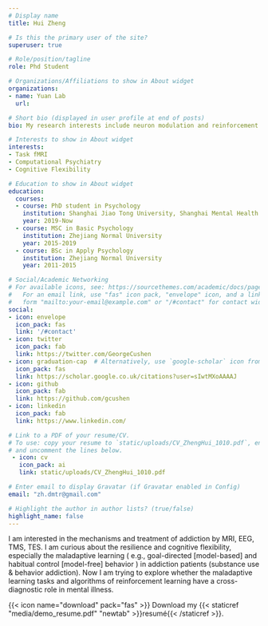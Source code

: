 ```yaml
---
# Display name
title: Hui Zheng

# Is this the primary user of the site?
superuser: true

# Role/position/tagline
role: Phd Student

# Organizations/Affiliations to show in About widget
organizations:
- name: Yuan Lab
  url: 

# Short bio (displayed in user profile at end of posts)
bio: My research interests include neuron modulation and reinforcement learning in addiction disorder.

# Interests to show in About widget
interests:
- Task fMRI
- Computational Psychiatry
- Cognitive Flexibility

# Education to show in About widget
education:
  courses:
  - course: PhD student in Psychology
    institution: Shanghai Jiao Tong University, Shanghai Mental Health Center
    year: 2019-Now
  - course: MSC in Basic Psychology
    institution: Zhejiang Normal University
    year: 2015-2019
  - course: BSc in Apply Psychology
    institution: Zhejiang Normal University
    year: 2011-2015

# Social/Academic Networking
# For available icons, see: https://sourcethemes.com/academic/docs/page-builder/#icons
#   For an email link, use "fas" icon pack, "envelope" icon, and a link in the
#   form "mailto:your-email@example.com" or "/#contact" for contact widget.
social:
- icon: envelope
  icon_pack: fas
  link: '/#contact'
- icon: twitter
  icon_pack: fab
  link: https://twitter.com/GeorgeCushen
- icon: graduation-cap  # Alternatively, use `google-scholar` icon from `ai` icon pack
  icon_pack: fas
  link: https://scholar.google.co.uk/citations?user=sIwtMXoAAAAJ
- icon: github
  icon_pack: fab
  link: https://github.com/gcushen
- icon: linkedin
  icon_pack: fab
  link: https://www.linkedin.com/

# Link to a PDF of your resume/CV.
# To use: copy your resume to `static/uploads/CV_ZhengHui_1010.pdf`, enable `ai` icons in `params.toml`, 
# and uncomment the lines below.
 - icon: cv
   icon_pack: ai
   link: static/uploads/CV_ZhengHui_1010.pdf

# Enter email to display Gravatar (if Gravatar enabled in Config)
email: "zh.dmtr@gmail.com"

# Highlight the author in author lists? (true/false)
highlight_name: false
---
```


I am interested in the mechanisms and treatment of addiction by MRI, EEG, TMS, TES. I am curious about the resilience and cognitive flexibility, especially the maladaptive learning ( e.g., goal-directed [model-based] and habitual control [model-free] behavior ) in addiction patients (substance use & behavior addiction). Now I am trying to explore whether the maladaptive learning tasks and algorithms of reinforcement learning have a cross-diagnostic role in mental illness.


{{< icon name="download" pack="fas" >}} Download my {{< staticref "media/demo_resume.pdf" "newtab" >}}resumé{{< /staticref >}}.

